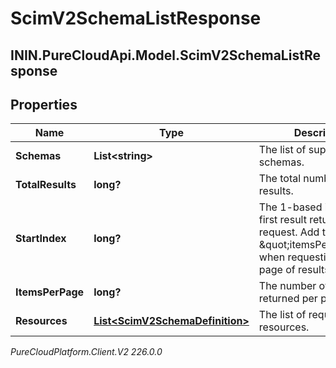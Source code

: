 # ScimV2SchemaListResponse

## ININ.PureCloudApi.Model.ScimV2SchemaListResponse

## Properties

|Name | Type | Description | Notes|
|------------ | ------------- | ------------- | -------------|
| **Schemas** | **List&lt;string&gt;** | The list of supported schemas. | [optional] |
| **TotalResults** | **long?** | The total number of results. | [optional] |
| **StartIndex** | **long?** | The 1-based index of the first result returned by this request. Add this to \&quot;itemsPerPage\&quot; when requesting the next page of results. | [optional] |
| **ItemsPerPage** | **long?** | The number of resources returned per page. | [optional] |
| **Resources** | [**List&lt;ScimV2SchemaDefinition&gt;**](ScimV2SchemaDefinition) | The list of requested resources. | [optional] |



_PureCloudPlatform.Client.V2 226.0.0_
